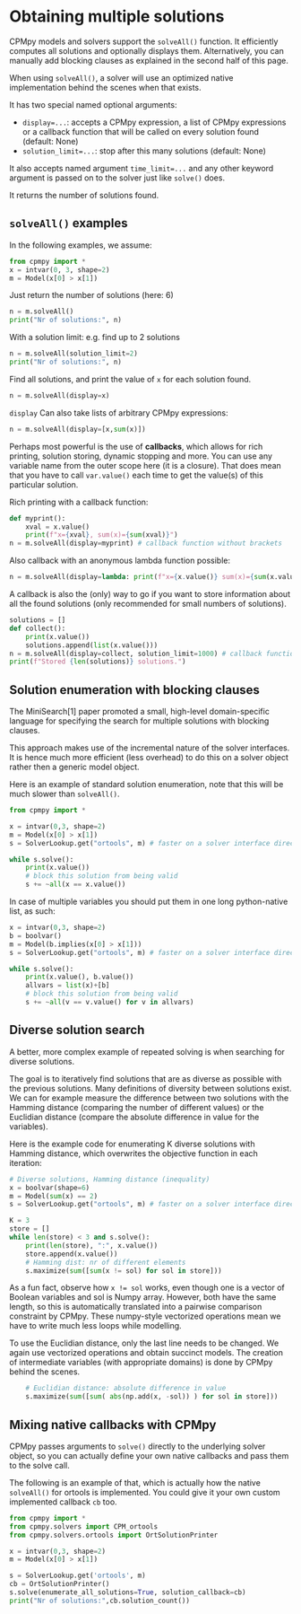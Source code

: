 # Obtaining multiple solutions

CPMpy models and solvers support the `solveAll()` function. It efficiently computes all solutions and optionally displays them. Alternatively, you can manually add blocking clauses as explained in the second half of this page.

When using `solveAll()`, a solver will use an optimized native implementation behind the scenes when that exists.

It has two special named optional arguments:

  * `display=...`: accepts a CPMpy expression, a list of CPMpy expressions or a callback function that will be called on every solution found (default: None)
  * `solution_limit=...`: stop after this many solutions (default: None)

It also accepts named argument `time_limit=...` and any other keyword argument is passed on to the solver just like `solve()` does.

It returns the number of solutions found.

## `solveAll()` examples

In the following examples, we assume:

```python
from cpmpy import *
x = intvar(0, 3, shape=2)
m = Model(x[0] > x[1])
```

Just return the number of solutions (here: 6)
```python
n = m.solveAll()
print("Nr of solutions:", n)
```

With a solution limit: e.g. find up to 2 solutions
```python
n = m.solveAll(solution_limit=2)
print("Nr of solutions:", n)
```

Find all solutions, and print the value of `x` for each solution found.
```python
n = m.solveAll(display=x)
```

`display` Can also take lists of arbitrary CPMpy expressions:
```python
n = m.solveAll(display=[x,sum(x)])
```

Perhaps most powerful is the use of __callbacks__, which allows for rich printing, solution storing, dynamic stopping and more. You can use any variable name from the outer scope here (it is a closure). That does mean that you have to call `var.value()` each time to get the value(s) of this particular solution.

Rich printing with a callback function:
```python
def myprint():
    xval = x.value()
    print(f"x={xval}, sum(x)={sum(xval)}")
n = m.solveAll(display=myprint) # callback function without brackets 
```

Also callback with an anonymous lambda function possible:
```python
n = m.solveAll(display=lambda: print(f"x={x.value()} sum(x)={sum(x.value())}") 
```

A callback is also the (only) way to go if you want to store information about all the found solutions (only recommended for small numbers of solutions).
```python
solutions = []
def collect():
    print(x.value())
    solutions.append(list(x.value()))
n = m.solveAll(display=collect, solution_limit=1000) # callback function without brackets
print(f"Stored {len(solutions)} solutions.")
```


## Solution enumeration with blocking clauses
The MiniSearch[1] paper promoted a small, high-level domain-specific language for specifying the search for multiple solutions with blocking clauses.

This approach makes use of the incremental nature of the solver interfaces. It is hence much more efficient (less overhead) to do this on a solver object rather then a generic model object.

Here is an example of standard solution enumeration, note that this will be much slower than `solveAll()`.

```python
from cpmpy import *

x = intvar(0,3, shape=2)
m = Model(x[0] > x[1])
s = SolverLookup.get("ortools", m) # faster on a solver interface directly

while s.solve():
    print(x.value())
    # block this solution from being valid
    s += ~all(x == x.value())
```

In case of multiple variables you should put them in one long python-native list, as such:
```python
x = intvar(0,3, shape=2)
b = boolvar()
m = Model(b.implies(x[0] > x[1]))
s = SolverLookup.get("ortools", m) # faster on a solver interface directly

while s.solve():
    print(x.value(), b.value())
    allvars = list(x)+[b]
    # block this solution from being valid
    s += ~all(v == v.value() for v in allvars)
```


## Diverse solution search
A better, more complex example of repeated solving is when searching for diverse solutions.

The goal is to iteratively find solutions that are as diverse as possible with the previous solutions. Many definitions of diversity between solutions exist. We can for example measure the difference between two solutions with the Hamming distance (comparing the number of different values) or the Euclidian distance (compare the absolute difference in value for the variables).

Here is the example code for enumerating K diverse solutions with Hamming distance, which overwrites the objective function in each iteration:

```python
# Diverse solutions, Hamming distance (inequality)
x = boolvar(shape=6)
m = Model(sum(x) == 2)
s = SolverLookup.get("ortools", m) # faster on a solver interface directly

K = 3
store = []
while len(store) < 3 and s.solve():
    print(len(store), ":", x.value())
    store.append(x.value())
    # Hamming dist: nr of different elements
    s.maximize(sum([sum(x != sol) for sol in store]))
```

As a fun fact, observe how `x != sol` works, even though one is a vector of Boolean variables and sol is Numpy array. However, both have the same length, so this is automatically translated into a pairwise comparison constraint by CPMpy. These numpy-style vectorized operations mean we have to write much less loops while modelling.

To use the Euclidian distance, only the last line needs to be changed. We again use vectorized operations and obtain succinct models. The creation of intermediate variables (with appropriate domains) is done by CPMpy behind the scenes.

```python
    # Euclidian distance: absolute difference in value
    s.maximize(sum([sum( abs(np.add(x, -sol)) ) for sol in store]))
```

## Mixing native callbacks with CPMpy

CPMpy passes arguments to `solve()` directly to the underlying solver object, so you can actually define your own native callbacks and pass them to the solve call.

The following is an example of that, which is actually how the native `solveAll()` for ortools is implemented. You could give it your own custom implemented callback `cb` too.
```python
from cpmpy import *
from cpmpy.solvers import CPM_ortools
from cpmpy.solvers.ortools import OrtSolutionPrinter

x = intvar(0,3, shape=2)
m = Model(x[0] > x[1])

s = SolverLookup.get('ortools', m)
cb = OrtSolutionPrinter()
s.solve(enumerate_all_solutions=True, solution_callback=cb)
print("Nr of solutions:",cb.solution_count())
```
